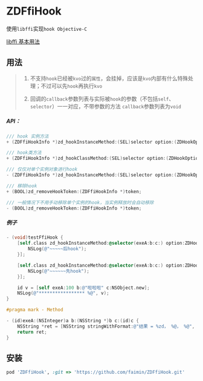 # ZDFfiHook

使用`libffi`实现`hook Objective-C`

[libffi 基本用法](https://github.com/faimin/ZDLibffiDemo)

## 用法

> 1. 不支持`hook`已经被`kvo`过的`属性`，会挂掉，应该是`kvo`内部有什么特殊处理；不过可以先`hook`再执行`kvo`
> 
> 2. 回调的`callback`参数列表与实际被`hook`的参数（不包括`self`、`selector`）一一对应，不带参数的方法 `callback`参数列表为`void`



##### API：

```objectivec
/// hook 实例方法
+ (ZDFfiHookInfo *)zd_hookInstanceMethod:(SEL)selector option:(ZDHookOption)option callback:(id)callback;

/// hook类方法
+ (ZDFfiHookInfo *)zd_hookClassMethod:(SEL)selector option:(ZDHookOption)option callback:(id)callback;

/// 仅仅对单个实例对象进行hook
- (ZDFfiHookInfo *)zd_hookInstanceMethod:(SEL)selector option:(ZDHookOption)option callback:(id)callback;

/// 移除hook
+ (BOOL)zd_removeHookToken:(ZDFfiHookInfo *)token;

/// 一般情况下不用手动移除单个实例的hook，当实例释放时会自动移除
- (BOOL)zd_removeHookToken:(ZDFfiHookInfo *)token;
```

##### 例子

```objective-c
- (void)testFfiHook {
    [self.class zd_hookInstanceMethod:@selector(exeA:b:c:) option:ZDHookOption_After callback:^(NSInteger a, NSString *b, id c){
        NSLog(@"~~~~~后hook");
    }];

    [self.class zd_hookInstanceMethod:@selector(exeA:b:c:) option:ZDHookOption_Befor callback:^(NSInteger a, NSString *b, id c){
        NSLog(@"~~~~~~先hook");
    }];

    id v = [self exeA:100 b:@"啦啦啦" c:NSObject.new];
    NSLog(@"***************** %@", v);
}

#pragma mark - Method

- (id)exeA:(NSInteger)a b:(NSString *)b c:(id)c {
    NSString *ret = [NSString stringWithFormat:@"结果 = %zd， %@， %@", a, b, c];
    return ret;
}
```



## 安装

```ruby
pod 'ZDFfiHook', :git => 'https://github.com/faimin/ZDFfiHook.git'
```
